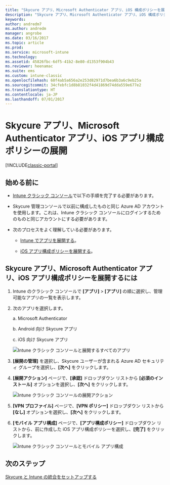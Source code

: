 ```yaml
---
title: "Skycure アプリ、Microsoft Authenticator アプリ、iOS 構成ポリシーを展開する"
description: "Skycure アプリ、Microsoft Authenticator アプリ、iOS 構成ポリシーを Intune クラシック コンソールに展開します。"
keywords: 
author: andredm7
ms.author: andredm
manager: angrobe
ms.date: 03/16/2017
ms.topic: article
ms.prod: 
ms.service: microsoft-intune
ms.technology: 
ms.assetid: 45826fbc-6df5-41b2-8e80-d1353f904b43
ms.reviewer: heenamac
ms.suite: ems
ms.custom: intune-classic
ms.openlocfilehash: 60f4ab5a656a2e253d82971d7bea6b3a6c9eb25a
ms.sourcegitcommit: 34cfebfc1d8b81032f4d41869d74dda559e677e2
ms.translationtype: HT
ms.contentlocale: ja-JP
ms.lasthandoff: 07/01/2017
---
```

# <a name="deploy-skycure-apps-microsoft-authenticator-app-and-ios-app-configuration-policy"></a>Skycure アプリ、Microsoft Authenticator アプリ、iOS アプリ構成ポリシーの展開

[!INCLUDE[classic-portal](../includes/classic-portal.md)]

## <a name="before-you-begin"></a>始める前に

-   [Intune クラシック コンソール](https://manage.microsoft.com/)で以下の手順を完了する必要があります。

-   Skycure 管理コンソールで以前に構成したものと同じ Azure AD アカウントを使用します。これは、Intune クラシック コンソールにログインするためのものと同じアカウントにする必要があります。

-   次のプロセスをよく理解している必要があります。

    -   [Intune でアプリを展開する](/intune-classic/deploy-use/deploy-apps-in-microsoft-intune)。

    -   [iOS アプリ構成ポリシーを展開する](/intune-classic/deploy-use/configure-ios-apps-with-mobile-app-configuration-policies-in-microsoft-intune)。

## <a name="to-deploy-skycure-apps-microsoft-authenticator-app-and-the-ios-app-configuration-policy"></a>Skycure アプリ、Microsoft Authenticator アプリ、iOS アプリ構成ポリシーを展開するには

1.  Intune のクラシック コンソールで **[アプリ]** &gt; **[アプリ]** の順に選択し、管理可能なアプリの一覧を表示します。

2.  次のアプリを選択します。

    a.  Microsoft Authenticator

    b.  Android 向け Skycure アプリ

    c.  iOS 向け Skycure アプリ

       ![Intune クラシック コンソールと展開するすべてのアプリ](../media/mtp/skycure-deploy-app-1.png)

3.  **[展開の管理]** を選択し、Skycure ユーザーが含まれる Azure AD セキュリティ グループを選択し、**[次へ]** をクリックします。

4.  **[展開アクション]** ページで、**[承認]** ドロップダウン リストから **[必須のインストール]** オプションを選択し、**[次へ]** をクリックします。

    ![Intune クラシック コンソールの展開アクション](../media/mtp/skycure-deploy-app-2.png)

5.  **[VPN プロファイル]** ページで、**[VPN ポリシー]** ドロップダウン リストから **[なし]** オプションを選択し、**[次へ]** をクリックします。

6.  **[モバイル アプリ構成]** ページで、**[アプリ構成ポリシー]** ドロップダウン リストから、前に作成した iOS アプリ構成ポリシーを選択し、**[完了]** をクリックします。

    ![Intune クラシック コンソールとモバイル アプリ構成](../media/mtp/skycure-deploy-app-3.png)

## <a name="next-steps"></a>次のステップ

[Skycure と Intune の統合をセットアップする](/intune-classic/deploy-use/setup-the-skycure-integration-with-Intune)
